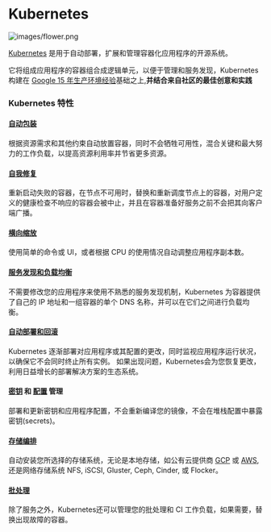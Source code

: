 # Kubernetes

![images/flower.png](https://d33wubrfki0l68.cloudfront.net/1567471e7c58dc9b7d9c65dcd54e60cbf5870daa/da576/_common-resources/images/flower.png)

 [Kubernetes](https://kubernetes.io/docs/concepts/overview/what-is-kubernetes/) 是用于自动部署，扩展和管理容器化应用程序的开源系统。

它将组成应用程序的容器组合成逻辑单元，以便于管理和服务发现，Kubernetes 构建在 [Google 15 年生产环境经验](http://queue.acm.org/detail.cfm?id=2898444)基础之上,**并结合来自社区的最佳创意和实践**

### Kubernetes 特性

#### [自动包装](https://kubernetes.io/docs/concepts/configuration/manage-compute-resources-container/)

根据资源需求和其他约束自动放置容器，同时不会牺牲可用性，混合关键和最大努力的工作负载，以提高资源利用率并节省更多资源。

#### [自我修复](https://kubernetes.io/docs/concepts/workloads/controllers/replicationcontroller/#what-is-a-replicationcontroller)

重新启动失败的容器，在节点不可用时，替换和重新调度节点上的容器，对用户定义的健康检查不响应的容器会被中止，并且在容器准备好服务之前不会把其向客户端广播。

#### [横向缩放](https://kubernetes.io/docs/tasks/run-application/horizontal-pod-autoscale/)

使用简单的命令或 UI，或者根据 CPU 的使用情况自动调整应用程序副本数。

#### [服务发现和负载均衡](https://kubernetes.io/docs/concepts/services-networking/service/)

不需要修改您的应用程序来使用不熟悉的服务发现机制，Kubernetes 为容器提供了自己的 IP 地址和一组容器的单个 DNS 名称，并可以在它们之间进行负载均衡。

#### [自动部署和回滚](https://kubernetes.io/docs/concepts/workloads/controllers/deployment/#what-is-a-deployment)

Kubernetes 逐渐部署对应用程序或其配置的更改，同时监视应用程序运行状况，以确保它不会同时终止所有实例。 如果出现问题，Kubernetes会为您恢复更改，利用日益增长的部署解决方案的生态系统。

#### [密钥](https://kubernetes.io/docs/concepts/configuration/secret/) 和 [配置](https://kubernetes.io/docs/tasks/configure-pod-container/configure-pod-configmap/) 管理

部署和更新密钥和应用程序配置，不会重新编译您的镜像，不会在堆栈配置中暴露密钥(secrets)。

#### [存储编排](https://kubernetes.io/docs/concepts/storage/persistent-volumes/)

自动安装您所选择的存储系统，无论是本地存储，如公有云提供商 [GCP](https://cloud.google.com/storage/) 或 [AWS](https://aws.amazon.com/products/storage/), 还是网络存储系统 NFS, iSCSI, Gluster, Ceph, Cinder, 或 Flocker。

#### [批处理](https://kubernetes.io/docs/concepts/workloads/controllers/jobs-run-to-completion/)

除了服务之外，Kubernetes还可以管理您的批处理和 CI 工作负载，如果需要，替换出现故障的容器。